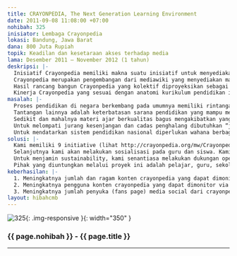 ```yaml
---
title: CRAYONPEDIA, The Next Generation Learning Environment
date: 2011-09-08 11:08:00 +07:00
nohibah: 325
inisiator: Lembaga Crayonpedia
lokasi: Bandung, Jawa Barat
dana: 800 Juta Rupiah
topik: Keadilan dan kesetaraan akses terhadap media
lama: Desember 2011 – November 2012 (1 tahun)
deskripsi: |-
  Inisiatif Crayonpedia memiliki makna suatu inisiatif untuk menyediakan media tempat pembuatan dan penyajian konten edukasi yang terbuka dan mengacu pada staging atau pentahapan pendidikan atau kurikulum.
  Crayonpedia merupakan pengembangan dari mediawiki yang menyediakan materi ajar ‘open, life & fun’ yang sesuai standard nasional & internasional, bersifat kolaboratif antara guru, dosen, & pemerhati pendidikan, dari SD s.d. PT, hingga Diklat, yang berkualitas, dapat diakses siapa saja, dimana saja, kapan saja.
  Hasil rancang bangun Crayonpedia yang kolektif diproyeksikan sebagai solusi atau jawaban untuk mendatarkan sistem pendidikan di negeri ini. Sekaligus membangun kurikulum “Zeitgeist” atau kurikulum yang mampu beradaptasi dengan semangat dan perkembangan jaman. Crayonpedia memberikan solusi staging atau pentahapan berdasarkan usia atau tingkat pendidikan. Sehingga feeding dan transformasi pengetahuan bisa sinkron dengan pertumbuhan intelegensia dan kejiwaannya. Dengan Crayonpedia para murid, guru, dan masyarakat luas bisa berkolaborasi menyusun materi kurikulum serta berbagi pengalaman dalam mengelola lembaga pendidikan. Sehingga prinsip konstruktivisme dalam praktik pendidikan bisa berlangsung.
  Kinerja Crayonpedia yang sesuai dengan anatomi kurikulum pendidikan itu bisa digunakan sebagai alat bantu proses pengajaran di kelas sehari-harinya. Karena karakternya yang bisa menampung multikurikulum dan multiprogram, Crayonpedia bisa menjadi forum untuk pengkajian dan perbandingan kurikulum dari berbagai negara
masalah: |-
  Proses pendidikan di negara berkembang pada umumnya memiliki rintangan yang sama. Mulai dari rintangan biaya sekolah, kurikulum, mutu pengajar, infrastruktur pendidikan hingga optimasi anggaran pendidikan nasional.
  Tantangan lainnya adalah keterbatasan sarana pendidikan yang mampu mendukung pembelajaran berkualitas, inovatif, kreatif, murah, dan mampu menjangkau seluruh wilayah indonesia yang sangat luas secara efisien.
  Sedikit dan mahalnya materi ajar berkualitas bagus mengakibatkan yang memiliki adalah dari orang-orang yang mampu mendapatkan, sehingga menjadi tidak merata dan sangat terbatas.
  Untuk melompati jurang kesenjangan dan cadas penghalang dibutuhkan “jaring Spiderman” yang berbasis konvergensi Teknologi Informasi dan Komunikasi. Fenomena “The World Is Flat” semakin kentara dan diikuti dengan mendatarnya lembaga ilmu pengetahuan dan teknologi. Sehingga, warga dunia saat ini tidak perlu bersusah payah menggapai pengetahuan dan mengejar ketertinggalan berkat bantuan mesin pencari dan ensiklopedia online.
  Untuk mendatarkan sistem pendidikan nasional diperlukan wahana berbagi pengetahuan pendidikan berbentuk ensiklopedia pendidikan online yang bersifat kolaboratif, sesuai kurikulum dan jenjang pendidikan
solusi: |-
  Kami memiliki 9 initiative (lihat http://crayonpedia.org/mw/Crayonpedia:Perihal) yang bertujuan memberikan manfaat bagi komunitas pendidikan. Berangkat dari itu, kami membangun solusi open technology berbasis engine mediawiki yang sudah dikenal oleh banyak pengguna: www.crayonpedia.org.
  Selanjutnya kami akan melakukan sosialisasi pada guru dan siswa. Kami memilih dan melatih 10-20 guru dari 10-20 kota dari Sabang sampai Merauke yang akan menjadi trainer. Guru trainer diberikan insentif setiap bulan dan peralatan selama 10 bulan untuk melatih 250-500 guru/siswa di setiap kota. Target pelatihan adalah melatih 25-50 guru/siswa per bulan per kota, sehingga total yang dilatih sebanyak 5000 guru/siswa. Tempat pelatihan diupayakan menggunakan fasilitas Telkom Broadband Learning Center di 10-20 Kota/Kabupaten.
  Untuk menjamin sustainability, kami senantiasa melakukan dukungan operasional dan pengembangan sistem dengan menambah fitur-fitur baru, diantaranya LKS Online, integrasi dengan sosial media, fasilitas offline (versi Android/Tablet). Layanan dengan fitur-fitur premium tersebut nantinya berbayar dengan model membership dengan biaya terjangkau bagi semua kalangan (mulai dari Rp 1.000,-/bulan).
  Pihak yang diuntungkan melalui proyek ini adalah pelajar, guru, sekolah, Diklat, masyarakan, dan orang tua di seluruh dunia
keberhasilan: |-
  1. Meningkatnya jumlah dan ragam konten crayonpedia yang dapat dimonitor via website crayonpedia, yg dapat dilihat di : www.crayonpedia.org
  2. Meningkatnya pengguna konten crayonpedia yang dapat dimonitor via aplikasi statistic pengguna Awstat yang dapat dilihat pada: www.crayonpedia.org/stats, dan melalui situs penganalisa traffic website Alexa yang dapat dilihat pada alamat: http://www.alexa.com/siteinfo/crayonpedia.org. Dari data statistic menunjukkan, jumlah pengunjung website Crayonpedia dari waktu ke waktu terus meningkat. Total jumlah unique visitors dari bulan Juli 2009 (selama 2 tahun) sebanyak 3.353.998 pengunjung, dengan 433.622.588 hits, dan 6643 GB Bandwidth.
  3. Meningkatnya jumlah penyuka (fans page) media social dari crayonpedia yang dapat dilihat pada: http://www.facebook.com/pages/Crayonpedia-Initiative/65612207442
layout: hibahcmb
---
```


![325](/static/img/hibahcmb/325.png){: .img-responsive }{: width="350" }

### {{ page.nohibah }} - {{ page.title }}

---
